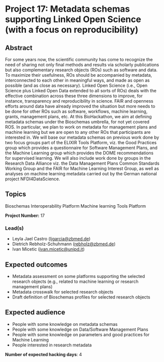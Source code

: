 # Project 17: Metadata schemas supporting Linked Open Science (with a focus on reproducibility)

## Abstract

For some years now, the scientific community has come to recognize the need of sharing not only final methods and results via scholarly publications but also complementary research objects (ROs) such as software and data. To maximize their usefulness, ROs should be accompanied by metadata, interconnected to each other in meaningful ways, and made as open as possible (and as close as necessary). Linked Open Science (i.e., Open Science plus Linked Open Data extended to all sorts of ROs) deals with the effective combination across these three dimensions to improve, for instance, transparency and reproducibility in science. FAIR and openness efforts around data have already improved the situation but more needs to be done for other ROs such as software, workflows, machine learning, grants, management plans, etc. At this BioHackathon, we aim at defining metadata schemas under the Bioschemas umbrella, for not yet covered ROS. In particular, we plan to work on metadata for management plans and machine learning but we are open to any other ROs that participants are interested in. We will base our metadata schemas on previous work done by two focus groups part of the ELIXIR Tools Platform, viz. the Good Practices group which provides a questionnaire for Software Management Plans, and the Machine Learning group which provides the DOME recommendations for supervised learning. We will also include work done by groups in the Research Data Alliance viz. the Data Management Plans Common Standards Working Group and the FAIR for Machine Learning Interest Group, as well as analyses on machine learning metadata carried out by the German national project NFDI4DataScience.

## Topics

Bioschemas
Interoperability Platform
Machine learning
Tools Platform

**Project Number:** 17

### Lead(s)

- Leyla Jael Castro (ljgarcia@zbmed.de)
- Dietrich Rebholz-Schuhmann (rebholz@zbmed.de)
- Ivan Micetic (ivan.micetic@unipd.it)

## Expected outcomes

- Metadata assessment on some platforms supporting the selected research objects (e.g., related to machine learning or research management plans)
- Metadata crosswalk for selected research objects
- Draft definition of Bioschemas profiles for selected research objects

## Expected audience

- People with some knowledge on metadata schemas
- People with some knowledge on Data/Software Management Plans
- People with some knowledge on parameters and good practices for Machine Learning
- People interested in research metadata

**Number of expected hacking days**: 4

